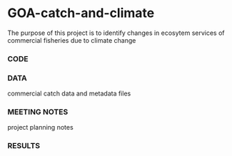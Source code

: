 # GOA-catch-and-climate
The purpose of this project is to identify changes in ecosytem services of commercial fisheries due to climate change 


### CODE 

### DATA 
commercial catch data and metadata files

### MEETING NOTES 
project planning notes

### RESULTS 
